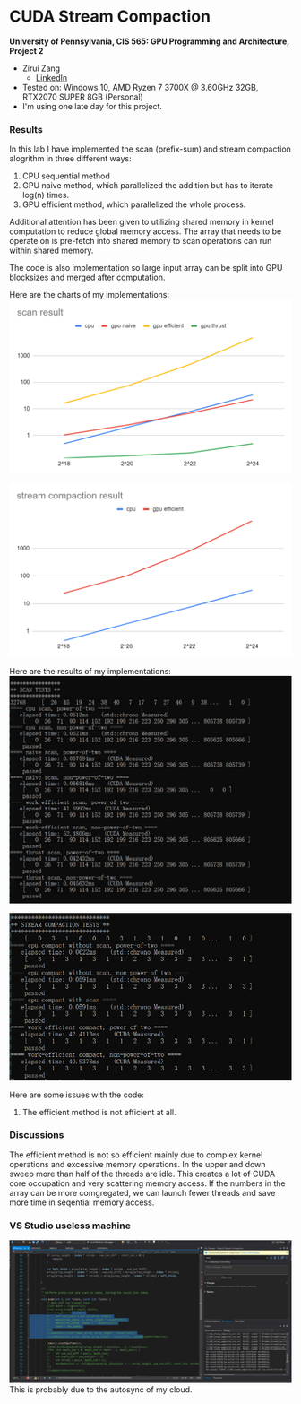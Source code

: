 CUDA Stream Compaction
======================

**University of Pennsylvania, CIS 565: GPU Programming and Architecture, Project 2**

* Zirui Zang
  * [LinkedIn](https://www.linkedin.com/in/zirui-zang/)
* Tested on: Windows 10, AMD Ryzen 7 3700X @ 3.60GHz 32GB, RTX2070 SUPER 8GB (Personal)
* I'm using one late day for this project. 

### Results

In this lab I have implemented the scan (prefix-sum) and stream compaction alogrithm in three different ways:

1. CPU sequential method
2. GPU naive method, which parallelized the addition but has to iterate log(n) times.
3. GPU efficient method, which parallelized the whole process.

Additional attention has been given to utilizing shared memory in kernel computation to reduce global memory access. The array that needs to be operate on is pre-fetch into shared memory to scan operations can run within shared memory.

The code is also implementation so large input array can be split into GPU blocksizes and merged after computation.

Here are the charts of my implementations:
![chart_scan](img/chart_scan.png)

![chart_stream](img/chart_stream.png)

Here are the results of my implementations:
![scan](img/scan.png)

![string](img/string.png)

Here are some issues with the code:
1. The efficient method is not efficient at all.

### Discussions

The efficient method is not so efficient mainly due to complex kernel operations and excessive memory operations. In the upper and down sweep more than half of the threads are idle. This creates a lot of CUDA core occupation and very scattering memory access. If the numbers in the array can be more comgregated, we can launch fewer threads and save more time in seqential memory access.


### VS Studio useless machine
![VS studio](img/vss.gif)
This is probably due to the autosync of my cloud.
